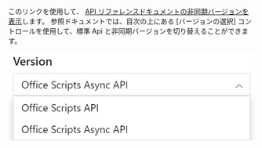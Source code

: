 このリンクを使用して、 [API リファレンスドキュメントの非同期バージョンを表示](/javascript/api/office-scripts/excelscript?view=office-scripts-async&preserve-view=true)します。 参照ドキュメントでは、目次の上にある [バージョンの選択] コントロールを使用して、標準 Api と非同期バージョンを切り替えることができます。

![参照ドキュメントのバージョン選択コントロール。](../images/reference-documentation-version-picker.png)
